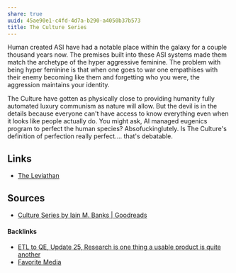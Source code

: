 ```yaml
---
share: true
uuid: 45ae90e1-c4fd-4d7a-b290-a4050b37b573
title: The Culture Series
---
```

Human created ASI have had a notable place within the galaxy for a couple thousand years now. The premises built into these ASI systems made them match the archetype of the hyper aggressive feminine. The problem with being hyper feminine is that when one goes to war one empathises with their enemy becoming like them and forgetting who you were, the aggression maintains your identity.

The Culture have gotten as physically close to providing humanity fully automated luxury communism as nature will allow. But the devil is in the details because everyone can't have access to know everything even when it looks like people actually do. You might ask, AI managed eugenics program to perfect the human species? Absofuckinglutely. Is The Culture's definition of perfection really perfect.... that's debatable. 

## Links

* [The Leviathan](../88b66c50-d998-4036-8b0c-7cb4ff5f0651)

## Sources

* [Culture Series by Iain M. Banks | Goodreads](https://www.goodreads.com/series/49118-culture)


#### Backlinks

* [ETL to QE, Update 25, Research is one thing a usable product is quite another](/0688a5f2-87e0-4754-b09b-88b09b92ebd8)
* [Favorite Media](/cf6a4db5-dcac-48ae-97ec-cf40f28e2b20)